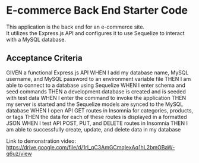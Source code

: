 # E-commerce Back End Starter Code
This application is the back end for an e-commerce site.  
It utilizes the Express.js API 
and configures it to use Sequelize 
to interact with a MySQL database.

## Acceptance Criteria
GIVEN a functional Express.js API
WHEN I add my database name, MySQL username, and MySQL password to an environment variable file
THEN I am able to connect to a database using Sequelize
WHEN I enter schema and seed commands
THEN a development database is created and is seeded with test data
WHEN I enter the command to invoke the application
THEN my server is started and the Sequelize models are synced to the MySQL database
WHEN I open API GET routes in Insomnia for categories, products, or tags
THEN the data for each of these routes is displayed in a formatted JSON
WHEN I test API POST, PUT, and DELETE routes in Insomnia
THEN I am able to successfully create, update, and delete data in my database

Link to demonstration video: 
https://drive.google.com/file/d/1rI_qC3AmGCmqlexAq1hL2bmOBaW-q6uz/view

